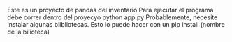 Este es un proyecto de pandas del inventario
Para ejecutar el programa debe correr dentro del proyecyo python app.py
Probablemente, necesite instalar algunas blibliotecas.
Esto lo puede hacer con un pip install (nombre de la bilioteca)